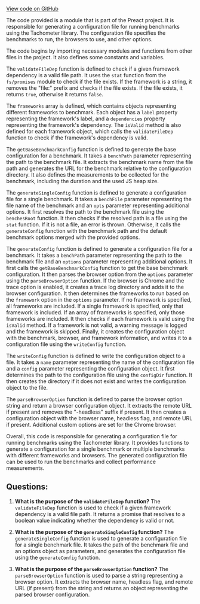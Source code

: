 [View code on GitHub](https://github.com/preactjs/preact/benches/scripts/config.js)

The code provided is a module that is part of the Preact project. It is responsible for generating a configuration file for running benchmarks using the Tachometer library. The configuration file specifies the benchmarks to run, the browsers to use, and other options.

The code begins by importing necessary modules and functions from other files in the project. It also defines some constants and variables.

The `validateFileDep` function is defined to check if a given framework dependency is a valid file path. It uses the `stat` function from the `fs/promises` module to check if the file exists. If the framework is a string, it removes the "file:" prefix and checks if the file exists. If the file exists, it returns `true`, otherwise it returns `false`.

The `frameworks` array is defined, which contains objects representing different frameworks to benchmark. Each object has a `label` property representing the framework's label, and a `dependencies` property representing the framework's dependency. The `isValid` method is also defined for each framework object, which calls the `validateFileDep` function to check if the framework's dependency is valid.

The `getBaseBenchmarkConfig` function is defined to generate the base configuration for a benchmark. It takes a `benchPath` parameter representing the path to the benchmark file. It extracts the benchmark name from the file path and generates the URL for the benchmark relative to the configuration directory. It also defines the measurements to be collected for the benchmark, including the duration and the used JS heap size.

The `generateSingleConfig` function is defined to generate a configuration file for a single benchmark. It takes a `benchFile` parameter representing the file name of the benchmark and an `opts` parameter representing additional options. It first resolves the path to the benchmark file using the `benchesRoot` function. It then checks if the resolved path is a file using the `stat` function. If it is not a file, an error is thrown. Otherwise, it calls the `generateConfig` function with the benchmark path and the default benchmark options merged with the provided options.

The `generateConfig` function is defined to generate a configuration file for a benchmark. It takes a `benchPath` parameter representing the path to the benchmark file and an `options` parameter representing additional options. It first calls the `getBaseBenchmarkConfig` function to get the base benchmark configuration. It then parses the browser option from the `options` parameter using the `parseBrowserOption` function. If the browser is Chrome and the trace option is enabled, it creates a trace log directory and adds it to the browser configuration. It then determines the frameworks to run based on the `framework` option in the `options` parameter. If no framework is specified, all frameworks are included. If a single framework is specified, only that framework is included. If an array of frameworks is specified, only those frameworks are included. It then checks if each framework is valid using the `isValid` method. If a framework is not valid, a warning message is logged and the framework is skipped. Finally, it creates the configuration object with the benchmark, browser, and framework information, and writes it to a configuration file using the `writeConfig` function.

The `writeConfig` function is defined to write the configuration object to a file. It takes a `name` parameter representing the name of the configuration file and a `config` parameter representing the configuration object. It first determines the path to the configuration file using the `configDir` function. It then creates the directory if it does not exist and writes the configuration object to the file.

The `parseBrowserOption` function is defined to parse the browser option string and return a browser configuration object. It extracts the remote URL if present and removes the "-headless" suffix if present. It then creates a configuration object with the browser name, headless flag, and remote URL if present. Additional custom options are set for the Chrome browser.

Overall, this code is responsible for generating a configuration file for running benchmarks using the Tachometer library. It provides functions to generate a configuration for a single benchmark or multiple benchmarks with different frameworks and browsers. The generated configuration file can be used to run the benchmarks and collect performance measurements.
## Questions: 
 1. **What is the purpose of the `validateFileDep` function?**
The `validateFileDep` function is used to check if a given framework dependency is a valid file path. It returns a promise that resolves to a boolean value indicating whether the dependency is valid or not.

2. **What is the purpose of the `generateSingleConfig` function?**
The `generateSingleConfig` function is used to generate a configuration file for a single benchmark file. It takes the path of the benchmark file and an options object as parameters, and generates the configuration file using the `generateConfig` function.

3. **What is the purpose of the `parseBrowserOption` function?**
The `parseBrowserOption` function is used to parse a string representing a browser option. It extracts the browser name, headless flag, and remote URL (if present) from the string and returns an object representing the parsed browser configuration.